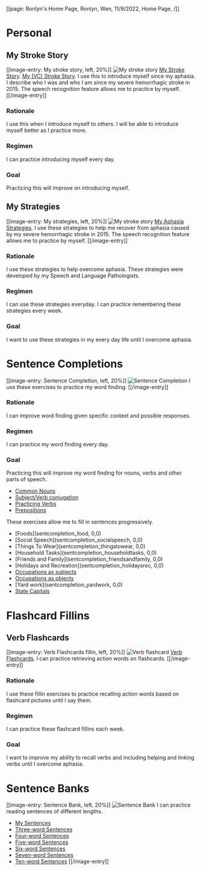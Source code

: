 [[page: Ronlyn's Home Page, Ronlyn, Wen, 11/9/2022, Home Page,  /]]

# Personal
## My Stroke Story
[[image-entry: My stroke story, left, 20%]]
![My stroke story](mystrokestory.jpg)
[My Stroke Story](mystroke,0,0). [My (VC) Stroke Story](mystrokevc,0,0). I use this to introduce myself since my aphasia. I describe who I was and who I am since my severe hemorrhagic stroke in 2015. The speech recognition feature allows me to practice by myself.
[[/image-entry]]
### Rationale
I use this when I introduce myself to others. I will be able to introduce myself better as I practice more. 
### Regimen
I can practice introducing myself every day.
### Goal
Practicing this will improve on introducing myself.
## My Strategies
[[image-entry: My strategies, left, 20%]]
![My stroke story](multimodal2.jpg)
[My Aphasia Strategies](mystrategies,0,0). I use these strategies to help me recover from aphasia caused by my severe hemorrhagic stroke in 2015. The speech recognition feature allows me to practice by myself.
[[/image-entry]]
### Rationale
I use these strategies to help overcome aphasia. These strategies were developed by my Speech and Language Pathologists.
### Regimen
I can use these strategies everyday. I can practice remembering these strategies every week.
### Goal
I want to use these strategies in my every day life until I overcome aphasia.

# Sentence Completions 
[[image-entry: Sentence Completion, left, 20%]]
![Sentence Completion](sentcompletion.jpg)
I use these exercises to practice my word finding.
[[/image-entry]]
### Rationale
I can improve word finding given specific context and possible responses.
### Regimen
I can practice my word finding every day.
### Goal
Practicing this will improve my word finding for nouns, verbs and other parts of speech.
- [Common Nouns](nouns1,0,0)
- [Subject/Verb conjugation](commonverbs_fillin,0,0)
- [Practicing Verbs](verbs2,0,0)
- [Prepositions](preposition1,0,0)

These exercises allow me to fill in sentences progressively. 
- [Foods](sentcompletion_food, 0,0)
- [Social Speech](sentcompletion_socialspeech, 0,0)
- [Things To Wear](sentcompletion_thingstowear, 0,0)
- [Household Tasks](sentcompletion_householdtasks, 0,0)
- [Friends and Family](sentcompletion_friendsandfamily, 0,0)
- [Holidays and Recreation](sentcompletion_holidaysrec, 0,0)
- [Occupations as subjects](sentcompletion_occupations,0,0)
- [Occupations as objects](sentcompletion_occupations1,0,0)
- [Yard work](sentcompletion_yardwork, 0,0)
- [State Capitals](sentcompletion_uscities,0,0)
# Flashcard Fillins
## Verb Flashcards
[[image-entry: Verb Flashcards fillin, left, 20%]]
![Verb flashcard](verbflashcardsfillins.jpg)
[Verb Flashcards](verbsimages,0,0). I can practice retrieving action words on flashcards.
[[/image-entry]]
### Rationale
I use these fillin exercises to practice recalling action words based on flashcard pictures until I say them. 
### Regimen
I can practice these flashcard fillins each week.
### Goal
I want to improve my ability to recall verbs and including helping and linking verbs until I overcome aphasia.

# Sentence Banks
[[image-entry: Sentence Bank, left, 20%]]
![Sentence Bank](sentencebank.jpg)
I can practice reading sentences of different lengths.
- [My Sentences](sentencebank_ronlyn,0,0)
- [Three-word Sentences](3wordsentences,0,0)
- [Four-word Sentences](4wordsentences,0,0)
- [Five-word Sentences](5wordsentences,0,0)
- [Six-word Sentences](6wordsentences,0,0)
- [Seven-word Sentences](7wordsentences,0,0)
- [Ten-word Sentences](10wordsentences,0,0)
[[/image-entry]]
